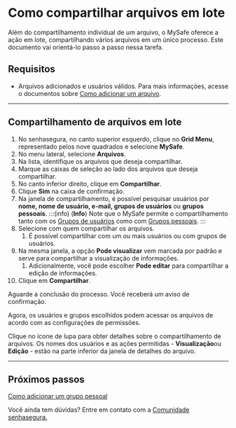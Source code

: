 # Como compartilhar arquivos em lote

Além do compartilhamento individual de um arquivo, o MySafe oferece a ação em lote, compartilhando vários arquivos em um único processo. Este documento vai orientá-lo passo a passo nessa tarefa.

## Requisitos

* Arquivos adicionados e usuários válidos. Para mais informações, acesse o documentos sobre [Como adicionar um arquivo](/v3-32/docs/pt/mysafe-files-add).
* * *

## Compartilhamento de arquivos em lote

1. No senhasegura, no canto superior esquerdo, clique no **Grid Menu**, representado pelos nove quadrados e selecione **MySafe**.
2. No menu lateral, selecione **Arquivos**.
3. Na lista, identifique os arquivos que deseja compartilhar.
4. Marque as caixas de seleção ao lado dos arquivos que deseja compartilhar.
5. No canto inferior direito, clique em **Compartilhar**.
7. Clique **Sim** na caixa de confirmação.
8. Na janela de compartilhamento, é possível pesquisar usuários por **nome, nome de usuário, e-mail, grupos de usuários** ou **grupos pessoais**.
    :::(info) (**Info**)
    Note que o MySafe permite o compartilhamento tanto com os [Grupos de usuários](/v3-32/docs/pt/administration-user-groups) como com [Grupos pessoais](/v3-32/docs/pt/mysafe-private-group).
    :::
9. Selecione com quem compartilhar os arquivos.
    1. É possível compartilhar com um ou mais usuários ou com grupos de usuários.
10. Na mesma janela, a opção **Pode visualizar** vem marcada por padrão e serve para compartilhar a visualização de informações.
    1. Adicionalmente, você pode escolher **Pode editar** para compartilhar a edição de informações. 
11. Clique em **Compartilhar**.

Aguarde a conclusão do processo. Você receberá um aviso de confirmação.

Agora, os usuários e grupos escolhidos podem acessar os arquivos de acordo com as configurações de permissões. 

Clique no ícone de lupa para obter detalhes sobre o compartilhamento de arquivos. Os nomes dos usuários e as ações permitidas - **Visualização**ou **Edição** - estão na parte inferior da janela de detalhes do arquivo.
***

## Próximos passos
[Como adicionar um grupo pessoal](/v3-32/docs/pt/mysafe-private-group-add)

Você ainda tem dúvidas? Entre em contato com a [Comunidade senhasegura.](https://community.senhasegura.io/)
